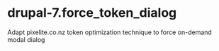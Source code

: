drupal-7.force_token_dialog
===========================

Adapt pixelite.co.nz token optimization technique to force on-demand modal dialog
